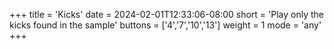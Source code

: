 +++
title = 'Kicks'
date = 2024-02-01T12:33:06-08:00
short = 'Play only the kicks found in the sample'
buttons = ['4','7','10','13']
weight = 1
mode = 'any'
+++



